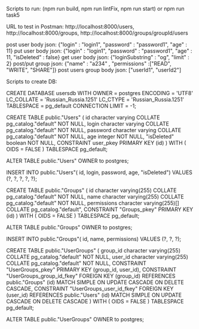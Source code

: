 Scripts to run: (npm run build, npm run lintFix, npm run start) or npm run task5

URL to test in Postman: http://localhost:8000/users, http://localhost:8000/groups, http://localhost:8000/groups/groupId/users

post user body json: {"login" : "login1", "password" : "password1", "age" : 11}
put user body json: {"login" : "login1", "password" : "password1", "age" : 11, "isDeleted" : false}
get user body json: {"loginSubstring" : "og", "limit" : 2}
post/put group json: {"name" : "a234" , "permissions" :["READ", "WRITE", "SHARE"]}
post users group body json: ["userId1", "userId2"]

Scripts to create DB:

CREATE DATABASE usersdb
    WITH 
    OWNER = postgres
    ENCODING = 'UTF8'
    LC_COLLATE = 'Russian_Russia.1251'
    LC_CTYPE = 'Russian_Russia.1251'
    TABLESPACE = pg_default
    CONNECTION LIMIT = -1;
	
CREATE TABLE public."Users"
(
    id character varying COLLATE pg_catalog."default" NOT NULL,
    login character varying COLLATE pg_catalog."default" NOT NULL,
    password character varying COLLATE pg_catalog."default" NOT NULL,
    age integer NOT NULL,
    "isDeleted" boolean NOT NULL,
    CONSTRAINT user_pkey PRIMARY KEY (id)
)
WITH (
    OIDS = FALSE
)
TABLESPACE pg_default;

ALTER TABLE public."Users"
    OWNER to postgres;
	
INSERT INTO public."Users"(
	id, login, password, age, "isDeleted")
	VALUES (?, ?, ?, ?, ?);
	
CREATE TABLE public."Groups"
(
    id character varying(255) COLLATE pg_catalog."default" NOT NULL,
    name character varying(255) COLLATE pg_catalog."default" NOT NULL,
    permissions character varying(255)[] COLLATE pg_catalog."default",
    CONSTRAINT "Groups_pkey" PRIMARY KEY (id)
)
WITH (
    OIDS = FALSE
)
TABLESPACE pg_default;

ALTER TABLE public."Groups"
    OWNER to postgres;

INSERT INTO public."Groups"(
	id, name, permissions)
	VALUES (?, ?, ?);
	
CREATE TABLE public."UserGroups"
(
    group_id character varying(255) COLLATE pg_catalog."default" NOT NULL,
    user_id character varying(255) COLLATE pg_catalog."default" NOT NULL,
    CONSTRAINT "UserGroups_pkey" PRIMARY KEY (group_id, user_id),
    CONSTRAINT "UserGroups_group_id_fkey" FOREIGN KEY (group_id)
        REFERENCES public."Groups" (id) MATCH SIMPLE
        ON UPDATE CASCADE
        ON DELETE CASCADE,
    CONSTRAINT "UserGroups_user_id_fkey" FOREIGN KEY (user_id)
        REFERENCES public."Users" (id) MATCH SIMPLE
        ON UPDATE CASCADE
        ON DELETE CASCADE
)
WITH (
    OIDS = FALSE
)
TABLESPACE pg_default;

ALTER TABLE public."UserGroups"
    OWNER to postgres;